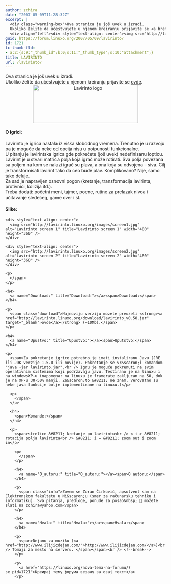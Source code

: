 ```yaml
---
author: zchira
date: "2007-05-09T11:28:32Z"
excerpt: |
  <div class="warning-box">Ova stranica je još uvek u izradi.
  Ukoliko želite da učestvujete u njenom kreiranju prijavite se <a href="http://www.linuxo.org/contact">ovde</a>.</div>
  <div align="left"><div style="text-align: center"><img src="http://lavirinto.linuxo.org/images/logo3.png" alt="Lavirinto logo" title="Lavirinto logo" width="330" height="121" /></div></div><span><h4><span>O igrici:</span></h4>       <span>Lavirinto je igrica nastala iz vi&scaron;ka slobodnog vremena. Trenutno je u razvoju pa je moguće da neke od opcija nisu u potpunosti funkcionalne.       <br /> U pitanju je lavirintska igrica gde pokrećete (jo&scaron; uvek) nedefinisanu lopticu. Lavirint je u stvari matrica polja koja igrač može rotirati. Sva polja povezana sa poljem na kom se nalazi igrač su plava, a ona koja su odvojena - siva. Cilj je transformisati lavirint tako da ceo bude plav. Komplikovano? Nije, samo tako deluje. <br /> Za sad je napravljen osnovni pogon (kretanje, transformacija lavirinta, protivnici, kolizija itd.). <br /> Treba dodati: početni meni, tajmer, poene, rutine za prelazak nivoa i učitavanje sledećeg, game over i sl. <br />       <br />       </span>       <h4><a name="Slike:" title="Slike:"></a><span>Slike:</span></h4>       <span><div style="text-align: center"><img src="http://lavirinto.linuxo.org/images/screen1.jpg" alt="Lavirinto screen 1" title="Lavirinto screen 1" width="480" height="360" /></div><br />       <br />       <div style="text-align: center"><img src="http://lavirinto.linuxo.org/images/screen2.jpg" alt="Lavirinto screen 2" title="Lavirinto screen 2" width="480" height="360" /></div><br />       <br />       </span>       <h4><a name="Download:" title="Download:"></a><span>Download:</span></h4>       <span class="download">Najnoviju verziju mozete preuzeti <strong><a href="http://lavirinto.linuxo.org/download/lavirinto_v0.58.jar" target="_blank">ovde</a></strong>  (~10Mb).</span>       <h4><a name="Upustvo:" title="Upustvo:"></a><span>Uputstvo:</span></h4>       <span>Za pokretanje igrice potrebno je imati instaliranu Javu (JRE ili JDK verzije 1.5.0 ili novije). Pokretanje se vr&scaron;i komandom &quot;java -jar lavirinto.jar&quot;.<br /> Igru je moguće pokrenuti na svim operativnim sistemima koji podržavaju javu. Testirano je na linuxu i na windowsXP-u (napomena: na linuxu je framerate zakljucan na 50, dok je na XP-u 30-50% manji. Za&scaron;to - ne znam. Verovatno su neke java funkcije bolje implementirane na linuxu.)<br />       <br />       </span>       <h4><span>Komande:</span></h4>       <span>strelice - kretanje po lavirintu<br /> &lt; i &gt; - rotacija polja lavirinta<br /> - i = - zoom out i zoom in<br />       <br />       </span>       <h4><a name="O_autoru:" title="O_autoru:"></a><span>O autoru:</span></h4>       <span class="info">Zovem se Zoran Ćirković, apsolvent sam na Elektronskom fakultetu u Ni&scaron;u (smer za računarsku tehniku i informatiku). Sva pitanja, predloge, ponude za posao&nbsp;  :) možete slati na zchira@yahoo.com</span><h4><a name="Hvala:" title="Hvala:"></a><span>Hvala:</span></h4>       <span>Dejanu za muziku (<a href="http://www.ilijicdejan.com/">http://www.ilijicdejan.com/</a>)<br /> Tomaji za mesto na serveru. </span></span>
guid: https://forum.linuxo.org/2007/05/09/lavirinto/
id: 1721
tc-thumb-fld:
- a:2:{s:9:"_thumb_id";b:0;s:11:"_thumb_type";s:10:"attachment";}
title: LAVIRINTO
url: /lavirinto/
---
```

<div class="warning-box">
  Ova stranica je još uvek u izradi.<br /> Ukoliko želite da učestvujete u njenom kreiranju prijavite se <a href="http://www.linuxo.org/contact">ovde</a>.
</div>

<div align="left">
  <div style="text-align: center">
    <img src="http://lavirinto.linuxo.org/images/logo3.png" alt="Lavirinto logo" title="Lavirinto logo" width="330" height="121" />
  </div>
</div>

<span></p> 

<h4>
  <span>O igrici:</span>
</h4>

<p>
  <span>Lavirinto je igrica nastala iz vi&scaron;ka slobodnog vremena. Trenutno je u razvoju pa je moguće da neke od opcija nisu u potpunosti funkcionalne. <br /> U pitanju je lavirintska igrica gde pokrećete (jo&scaron; uvek) nedefinisanu lopticu. Lavirint je u stvari matrica polja koja igrač može rotirati. Sva polja povezana sa poljem na kom se nalazi igrač su plava, a ona koja su odvojena &#8211; siva. Cilj je transformisati lavirint tako da ceo bude plav. Komplikovano? Nije, samo tako deluje. <br /> Za sad je napravljen osnovni pogon (kretanje, transformacija lavirinta, protivnici, kolizija itd.). <br /> Treba dodati: početni meni, tajmer, poene, rutine za prelazak nivoa i učitavanje sledećeg, game over i sl. </p> 
  
  <p>
    </span>
  </p>
  
  <h4>
    <a name="Slike:" title="Slike:"></a><span>Slike:</span>
  </h4>
  
  <p>
    <span></p> 
    
    <div style="text-align: center">
      <img src="http://lavirinto.linuxo.org/images/screen1.jpg" alt="Lavirinto screen 1" title="Lavirinto screen 1" width="480" height="360" />
    </div>
    
    <div style="text-align: center">
      <img src="http://lavirinto.linuxo.org/images/screen2.jpg" alt="Lavirinto screen 2" title="Lavirinto screen 2" width="480" height="360" />
    </div>
    
    <p>
      </span>
    </p>
    
    <h4>
      <a name="Download:" title="Download:"></a><span>Download:</span>
    </h4>
    
    <p>
      <span class="download">Najnoviju verziju mozete preuzeti <strong><a href="http://lavirinto.linuxo.org/download/lavirinto_v0.58.jar" target="_blank">ovde</a></strong> (~10Mb).</span>
    </p>
    
    <h4>
      <a name="Upustvo:" title="Upustvo:"></a><span>Uputstvo:</span>
    </h4>
    
    <p>
      <span>Za pokretanje igrice potrebno je imati instaliranu Javu (JRE ili JDK verzije 1.5.0 ili novije). Pokretanje se vr&scaron;i komandom "java -jar lavirinto.jar".<br /> Igru je moguće pokrenuti na svim operativnim sistemima koji podržavaju javu. Testirano je na linuxu i na windowsXP-u (napomena: na linuxu je framerate zakljucan na 50, dok je na XP-u 30-50% manji. Za&scaron;to &#8211; ne znam. Verovatno su neke java funkcije bolje implementirane na linuxu.)</p> 
      
      <p>
        </span>
      </p>
      
      <h4>
        <span>Komande:</span>
      </h4>
      
      <p>
        <span>strelice &#8211; kretanje po lavirintu<br /> < i > &#8211; rotacija polja lavirinta<br /> &#8211; i = &#8211; zoom out i zoom in</p> 
        
        <p>
          </span>
        </p>
        
        <h4>
          <a name="O_autoru:" title="O_autoru:"></a><span>O autoru:</span>
        </h4>
        
        <p>
          <span class="info">Zovem se Zoran Ćirković, apsolvent sam na Elektronskom fakultetu u Ni&scaron;u (smer za računarsku tehniku i informatiku). Sva pitanja, predloge, ponude za posao&nbsp; 🙂 možete slati na zchira@yahoo.com</span>
        </p>
        
        <h4>
          <a name="Hvala:" title="Hvala:"></a><span>Hvala:</span>
        </h4>
        
        <p>
          <span>Dejanu za muziku (<a href="http://www.ilijicdejan.com/">http://www.ilijicdejan.com/</a>)<br /> Tomaji za mesto na serveru. </span></span><br /> <!--break-->
        </p>
        
        <p>
          <a href="https://linuxo.org/nova-tema-na-forumu/?se_pid=1721">Креирај тему форума везану за овај текст</a>
        </p>